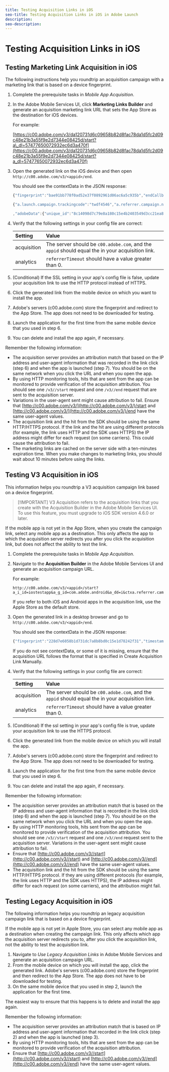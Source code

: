 ```yaml
---
title: Testing Acquisition Links in iOS
seo-title: Testing Acquisition Links in iOS in Adobe Launch
description: 
seo-description: 
---
```


# Testing Acquisition Links in iOS

## Testing Marketing Link Acquisition in iOS

The following instructions help you roundtrip an acquisition campaign with a marketing link that is based on a device fingerprint.

1. Complete the prerequisite tasks in _Mobile App Acquisition_.
1. In the Adobe Mobile Services UI, click **Marketing Links Builder** and generate an acquisition marketing link URL that sets the App Store as the destination for iOS devices.

   For example:

   [https://c00.adobe.com/v3/da120731d6c09658b82d8fac78da1d5fc2d09c48e21b3a55f9e2d7344e08425d/start?a\_dl=57477650072932ec6d3a470f](https://c00.adobe.com/v3/da120731d6c09658b82d8fac78da1d5fc2d09c48e21b3a55f9e2d7344e08425d/start?a_dl=57477650072932ec6d3a470f)

1. Open the generated link on the iOS device and then open `http://c00.adobe.com/v3/<appid>/end`.

   You should see the contextData in the JSON response:

   ```javascript
   {"fingerprint":"bae91bb778f0ad52e37f0892961d06ac6a5c935b","endCallbacks":["***"],"timestamp":1464301217,"appguid":"da120731d6c09658b82d8fac78da1d5fc2d09c48e21b3a55f9e2d7344e08425d","contextData":

   {"a.launch.campaign.trackingcode":"twdf4546","a.referrer.campaign.name":"iOS Demo","a.referrer.campaign.trackingcode":"twdf4546"}

   ,"adobeData":{"unique_id":"8c14098d7c79e8a180c15e4b2403549d3cc21ea8","deeplinkid":"57477650072932ec6d3a470f"}}
   ```

1. Verify that the following settings in your config file are correct:

   | **Setting** | **Value** |
   | :--- | :--- |
   | acquisition | The server should be `c00.adobe.com`, and the `appid` should equal the in your acquisition link. |
   | analytics | `referrerTimeout` should have a value greater than 0. |

1. \(Conditional\) If the SSL setting in your app's config file is false, update your acquisition link to use the HTTP protocol instead of HTTPS.
1. Click the generated link from the mobile device on which you want to install the app.
1. Adobe's servers \(c00.adobe.com\) store the fingerprint and redirect to the App Store.  The app does not need to be downloaded for testing.
1. Launch the application for the first time from the same mobile device that you used in step 6.
1. You can delete and install the app again, if necessary.

Remember the following information:

* The acquisition server provides an attribution match that based on the IP address and user-agent information that was recorded in the link click \(step 6\) and when the app is launched \(step 7\).  You should be on the same network when you click the URL and when you open the app.
* By using HTTP monitoring tools, hits that are sent from the app can be monitored to provide verification of the acquisition attribution.  You should see one `/v3//start` request and one `/v3//end` request that are sent to the acquisition server.
* Variations in the user-agent sent might cause attribution to fail.  Ensure that [http://c00.adobe.com/v3/](http://c00.adobe.com/v3/)/start and [http://c00.adobe.com/v3/](http://c00.adobe.com/v3/)/end have the same user-agent values.
* The acquisition link and the hit from the SDK should be using the same HTTP/HTTPS protocol. If the link and the hit are using different protocols \(for example, the link uses HTTP and the SDK uses HTTPS\) the IP address might differ for each request \(on some carriers\). This could cause the attribution to fail.
* The marketing links are cached on the server side with a ten-minutes expiration time.  When you make changes to marketing links, you should wait about 10 minutes before using the links.

## Testing V3 Acquisition in iOS

This information helps you roundtrip a V3 acquisition campaign link based on a device fingerprint.

>[!IMPORTANT]  V3 Acquisition refers to the acquisition links that you create with the Acquisition Builder in the Adobe Mobile Services UI. To use this feature, you must upgrade to iOS SDK version 4.6.0 or later.

If the mobile app is not yet in the App Store, when you create the campaign link, select any mobile app as a destination. This only affects the app to which the acquisition server redirects you after you click the acquisition link, but does not affect the ability to test the link.

1. Complete the prerequisite tasks in _Mobile App Acquisition_.
1. Navigate to the **Acquisition Builder** in the Adobe Mobile Services UI and generate an acquisition campaign URL.

   For example:

   ```text
   http://c00.adobe.com/v3/<appid>/start?a_i_id=iostestapp&a_g_id=com.adobe.android&a_dd=i&ctxa.referrer.campaign.name=name&ctxa.referrer.campaign.trackingcode=trackingcode
   ```

   If you refer to both iOS and Android apps in the acquisition link, use the Apple Store as the default store.

1. Open the generated link in a desktop browser and go to `http://c00.adobe.com/v3/<appid>/end`.

   You should see the contextData in the JSON response:

   ```javascript
   {"fingerprint":"228d7e6058b1d731dc7a8b8bd0c15e1d78242f31","timestamp":1457989293,"appguid":"","contextData":{"a.referrer.campaign.name":"name","a.referrer.campaign.trackingcode":"trackingcode"}}
   ```

   If you do not see contextData, or some of it is missing, ensure that the acquisition URL follows the format that is specified in Create Acquisition Link Manually.

1. Verify that the following settings in your config file are correct:

   | Setting | Value |
   | :--- | :--- |
   | acquisition | The server should be `c00.adobe.com`, and the `appid` should equal the in your acquisition link. |
   | analytics | `referrerTimeout` should have a value greater than 0. |

1. \(Conditional\) If the ssl setting in your app's config file is true, update your acquisition link to use the HTTPS protocol.
1. Click the generated link from the mobile device on which you will install the app.
1. Adobe's servers \(c00.adobe.com\) store the fingerprint and redirect to the App Store.  The app does not need to be downloaded for testing.
1. Launch the application for the first time from the same mobile device that you used in step 6.
1. You can delete and install the app again, if necessary.

Remember the following information:

* The acquisition server provides an attribution match that is based on the IP address and user-agent information that is recorded in the link click \(step 6\) and when the app is launched \(step 7\).  You should be on the same network when you click the URL and when you open the app.
* By using HTTP monitoring tools, hits sent from the app can be monitored to provide verification of the acquisition attribution. You should see one `/v3//start` request and one `/v3//end` request sent to the acquisition server. Variations in the user-agent sent might cause attribution to fail.
* Ensure that [http://c00.adobe.com/v3//start](http://c00.adobe.com/v3//start) and [http://c00.adobe.com/v3//end](http://c00.adobe.com/v3//end) have the same user-agent values.
* The acquisition link and the hit from the SDK should be using the same HTTP/HTTPS protocol.  If they are using different protocols \(for example, the link uses HTTP and the SDK uses HTTPS\), the IP address might differ for each request \(on some carriers\), and the attribution might fail.

## Testing Legacy Acquisition in iOS

The following information helps you roundtrip an legacy acquisition campaign link that is based on a device fingerprint.

If the mobile app is not yet in Apple Store, you can select any mobile app as a destination when creating the campaign link. This only affects which app the acquisition server redirects you to, after you click the acquisition link, not the ability to test the acquisition link.

1. Navigate to _Use Legacy Acquisition Links_ in Adobe Mobile Services and generate an acquisition campaign URL.
1. From the mobile device on which you will install the app, click the generated link. Adobe's servers \(c00.adobe.com\) store the fingerprint and then redirect to the App Store. The app does not have to be downloaded for testing.
1. On the same mobile device that you used in step 2, launch the application for the first time.

The easiest way to ensure that this happens is to delete and install the app again.

Remember the following information:

* The acquisition server provides an attribution match that is based on IP address and user-agent information that recorded in the link click \(step 2\) and when the app is launched \(step 3\).
* By using HTTP monitoring tools, hits that are sent from the app can be monitored to provide verification of the acquisition attribution.
* Ensure that [http://c00.adobe.com/v3//start](http://c00.adobe.com/v3//start) and [http://c00.adobe.com/v3//end](http://c00.adobe.com/v3//end) have the same user-agent values.

